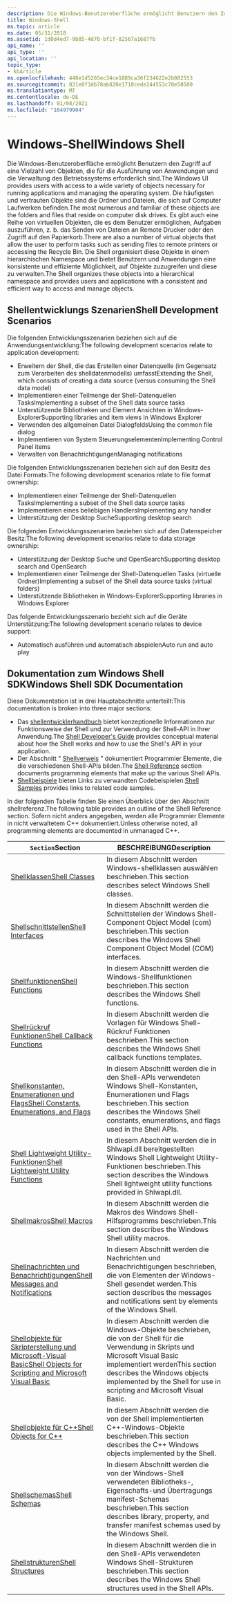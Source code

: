 ```yaml
---
description: Die Windows-Benutzeroberfläche ermöglicht Benutzern den Zugriff auf eine Vielzahl von Objekten, die für die Ausführung von Anwendungen und die Verwaltung des Betriebssystems erforderlich sind.
title: Windows-Shell
ms.topic: article
ms.date: 05/31/2018
ms.assetid: 1d0d4ed7-9b85-4d70-bf1f-82567a1687fb
api_name: ''
api_type: ''
api_location: ''
topic_type:
- kbArticle
ms.openlocfilehash: 448e1d5265ec34ce1889ca36f234622e2b082553
ms.sourcegitcommit: 831e8f3db78ab820e1710cede244553c70e50500
ms.translationtype: MT
ms.contentlocale: de-DE
ms.lasthandoff: 01/08/2021
ms.locfileid: "104979904"
---
```

# <a name="windows-shell"></a><span data-ttu-id="ff0f0-103">Windows-Shell</span><span class="sxs-lookup"><span data-stu-id="ff0f0-103">Windows Shell</span></span>

<span data-ttu-id="ff0f0-104">Die Windows-Benutzeroberfläche ermöglicht Benutzern den Zugriff auf eine Vielzahl von Objekten, die für die Ausführung von Anwendungen und die Verwaltung des Betriebssystems erforderlich sind.</span><span class="sxs-lookup"><span data-stu-id="ff0f0-104">The Windows UI provides users with access to a wide variety of objects necessary for running applications and managing the operating system.</span></span> <span data-ttu-id="ff0f0-105">Die häufigsten und vertrauten Objekte sind die Ordner und Dateien, die sich auf Computer Laufwerken befinden.</span><span class="sxs-lookup"><span data-stu-id="ff0f0-105">The most numerous and familiar of these objects are the folders and files that reside on computer disk drives.</span></span> <span data-ttu-id="ff0f0-106">Es gibt auch eine Reihe von virtuellen Objekten, die es dem Benutzer ermöglichen, Aufgaben auszuführen, z. b. das Senden von Dateien an Remote Drucker oder den Zugriff auf den Papierkorb.</span><span class="sxs-lookup"><span data-stu-id="ff0f0-106">There are also a number of virtual objects that allow the user to perform tasks such as sending files to remote printers or accessing the Recycle Bin.</span></span> <span data-ttu-id="ff0f0-107">Die Shell organisiert diese Objekte in einem hierarchischen Namespace und bietet Benutzern und Anwendungen eine konsistente und effiziente Möglichkeit, auf Objekte zuzugreifen und diese zu verwalten.</span><span class="sxs-lookup"><span data-stu-id="ff0f0-107">The Shell organizes these objects into a hierarchical namespace and provides users and applications with a consistent and efficient way to access and manage objects.</span></span>

## <a name="shell-development-scenarios"></a><span data-ttu-id="ff0f0-108">Shellentwicklungs Szenarien</span><span class="sxs-lookup"><span data-stu-id="ff0f0-108">Shell Development Scenarios</span></span>

<span data-ttu-id="ff0f0-109">Die folgenden Entwicklungsszenarien beziehen sich auf die Anwendungsentwicklung:</span><span class="sxs-lookup"><span data-stu-id="ff0f0-109">The following development scenarios relate to application development:</span></span>

-   <span data-ttu-id="ff0f0-110">Erweitern der Shell, die das Erstellen einer Datenquelle (im Gegensatz zum Verarbeiten des shelldatenmodells) umfasst</span><span class="sxs-lookup"><span data-stu-id="ff0f0-110">Extending the Shell, which consists of creating a data source (versus consuming the Shell data model)</span></span>
-   <span data-ttu-id="ff0f0-111">Implementieren einer Teilmenge der Shell-Datenquellen Tasks</span><span class="sxs-lookup"><span data-stu-id="ff0f0-111">Implementing a subset of the Shell data source tasks</span></span>
-   <span data-ttu-id="ff0f0-112">Unterstützende Bibliotheken und Element Ansichten in Windows-Explorer</span><span class="sxs-lookup"><span data-stu-id="ff0f0-112">Supporting libraries and item views in Windows Explorer</span></span>
-   <span data-ttu-id="ff0f0-113">Verwenden des allgemeinen Datei Dialogfelds</span><span class="sxs-lookup"><span data-stu-id="ff0f0-113">Using the common file dialog</span></span>
-   <span data-ttu-id="ff0f0-114">Implementieren von System Steuerungselementen</span><span class="sxs-lookup"><span data-stu-id="ff0f0-114">Implementing Control Panel items</span></span>
-   <span data-ttu-id="ff0f0-115">Verwalten von Benachrichtigungen</span><span class="sxs-lookup"><span data-stu-id="ff0f0-115">Managing notifications</span></span>

<span data-ttu-id="ff0f0-116">Die folgenden Entwicklungsszenarien beziehen sich auf den Besitz des Datei Formats:</span><span class="sxs-lookup"><span data-stu-id="ff0f0-116">The following development scenarios relate to file format ownership:</span></span>

-   <span data-ttu-id="ff0f0-117">Implementieren einer Teilmenge der Shell-Datenquellen Tasks</span><span class="sxs-lookup"><span data-stu-id="ff0f0-117">Implementing a subset of the Shell data source tasks</span></span>
-   <span data-ttu-id="ff0f0-118">Implementieren eines beliebigen Handlers</span><span class="sxs-lookup"><span data-stu-id="ff0f0-118">Implementing any handler</span></span>
-   <span data-ttu-id="ff0f0-119">Unterstützung der Desktop Suche</span><span class="sxs-lookup"><span data-stu-id="ff0f0-119">Supporting desktop search</span></span>

<span data-ttu-id="ff0f0-120">Die folgenden Entwicklungsszenarien beziehen sich auf den Datenspeicher Besitz:</span><span class="sxs-lookup"><span data-stu-id="ff0f0-120">The following development scenarios relate to data storage ownership:</span></span>

-   <span data-ttu-id="ff0f0-121">Unterstützung der Desktop Suche und OpenSearch</span><span class="sxs-lookup"><span data-stu-id="ff0f0-121">Supporting desktop search and OpenSearch</span></span>
-   <span data-ttu-id="ff0f0-122">Implementieren einer Teilmenge der Shell-Datenquellen Tasks (virtuelle Ordner)</span><span class="sxs-lookup"><span data-stu-id="ff0f0-122">Implementing a subset of the Shell data source tasks (virtual folders)</span></span>
-   <span data-ttu-id="ff0f0-123">Unterstützende Bibliotheken in Windows-Explorer</span><span class="sxs-lookup"><span data-stu-id="ff0f0-123">Supporting libraries in Windows Explorer</span></span>

<span data-ttu-id="ff0f0-124">Das folgende Entwicklungsszenario bezieht sich auf die Geräte Unterstützung:</span><span class="sxs-lookup"><span data-stu-id="ff0f0-124">The following development scenario relates to device support:</span></span>

-   <span data-ttu-id="ff0f0-125">Automatisch ausführen und automatisch abspielen</span><span class="sxs-lookup"><span data-stu-id="ff0f0-125">Auto run and auto play</span></span>

## <a name="windows-shell-sdk-documentation"></a><span data-ttu-id="ff0f0-126">Dokumentation zum Windows Shell SDK</span><span class="sxs-lookup"><span data-stu-id="ff0f0-126">Windows Shell SDK Documentation</span></span>

<span data-ttu-id="ff0f0-127">Diese Dokumentation ist in drei Hauptabschnitte unterteilt:</span><span class="sxs-lookup"><span data-stu-id="ff0f0-127">This documentation is broken into three major sections:</span></span>

-   <span data-ttu-id="ff0f0-128">Das [shellentwicklerhandbuch](intro.md) bietet konzeptionelle Informationen zur Funktionsweise der Shell und zur Verwendung der Shell-API in Ihrer Anwendung.</span><span class="sxs-lookup"><span data-stu-id="ff0f0-128">The [Shell Developer's Guide](intro.md) provides conceptual material about how the Shell works and how to use the Shell's API in your application.</span></span>
-   <span data-ttu-id="ff0f0-129">Der Abschnitt " [Shellverweis](shell-reference-bumper.md) " dokumentiert Programmier Elemente, die die verschiedenen Shell-APIs bilden.</span><span class="sxs-lookup"><span data-stu-id="ff0f0-129">The [Shell Reference](shell-reference-bumper.md) section documents programming elements that make up the various Shell APIs.</span></span>
-   <span data-ttu-id="ff0f0-130">[Shellbeispiele](samples-entry.md) bieten Links zu verwandten Codebeispielen.</span><span class="sxs-lookup"><span data-stu-id="ff0f0-130">[Shell Samples](samples-entry.md) provides links to related code samples.</span></span>

<span data-ttu-id="ff0f0-131">In der folgenden Tabelle finden Sie einen Überblick über den Abschnitt shellreferenz.</span><span class="sxs-lookup"><span data-stu-id="ff0f0-131">The following table provides an outline of the Shell Reference section.</span></span> <span data-ttu-id="ff0f0-132">Sofern nicht anders angegeben, werden alle Programmier Elemente in nicht verwaltetem C++ dokumentiert.</span><span class="sxs-lookup"><span data-stu-id="ff0f0-132">Unless otherwise noted, all programming elements are documented in unmanaged C++.</span></span>



| <span data-ttu-id="ff0f0-133">`Section`</span><span class="sxs-lookup"><span data-stu-id="ff0f0-133">Section</span></span>                                                               | <span data-ttu-id="ff0f0-134">BESCHREIBUNG</span><span class="sxs-lookup"><span data-stu-id="ff0f0-134">Description</span></span>                                                                                                          |
|-----------------------------------------------------------------------|----------------------------------------------------------------------------------------------------------------------|
| [<span data-ttu-id="ff0f0-135">Shellklassen</span><span class="sxs-lookup"><span data-stu-id="ff0f0-135">Shell Classes</span></span>](classes.md)                                          | <span data-ttu-id="ff0f0-136">In diesem Abschnitt werden Windows-shellklassen auswählen beschrieben.</span><span class="sxs-lookup"><span data-stu-id="ff0f0-136">This section describes select Windows Shell classes.</span></span>                                                                 |
| [<span data-ttu-id="ff0f0-137">Shellschnittstellen</span><span class="sxs-lookup"><span data-stu-id="ff0f0-137">Shell Interfaces</span></span>](interfaces.md)                                    | <span data-ttu-id="ff0f0-138">In diesem Abschnitt werden die Schnittstellen der Windows Shell-Component Object Model (com) beschrieben.</span><span class="sxs-lookup"><span data-stu-id="ff0f0-138">This section describes the Windows Shell Component Object Model (COM) interfaces.</span></span>                                    |
| [<span data-ttu-id="ff0f0-139">Shellfunktionen</span><span class="sxs-lookup"><span data-stu-id="ff0f0-139">Shell Functions</span></span>](functions.md)                                      | <span data-ttu-id="ff0f0-140">In diesem Abschnitt werden die Windows-Shellfunktionen beschrieben.</span><span class="sxs-lookup"><span data-stu-id="ff0f0-140">This section describes the Windows Shell functions.</span></span>                                                                  |
| [<span data-ttu-id="ff0f0-141">Shellrückruf Funktionen</span><span class="sxs-lookup"><span data-stu-id="ff0f0-141">Shell Callback Functions</span></span>](callbacks.md)                             | <span data-ttu-id="ff0f0-142">In diesem Abschnitt werden die Vorlagen für Windows Shell-Rückruf Funktionen beschrieben.</span><span class="sxs-lookup"><span data-stu-id="ff0f0-142">This section describes the Windows Shell callback functions templates.</span></span>                                               |
| [<span data-ttu-id="ff0f0-143">Shellkonstanten, Enumerationen und Flags</span><span class="sxs-lookup"><span data-stu-id="ff0f0-143">Shell Constants, Enumerations, and Flags</span></span>](consts-enums-flags.md)    | <span data-ttu-id="ff0f0-144">In diesem Abschnitt werden die in den Shell-APIs verwendeten Windows Shell-Konstanten, Enumerationen und Flags beschrieben.</span><span class="sxs-lookup"><span data-stu-id="ff0f0-144">This section describes the Windows Shell constants, enumerations, and flags used in the Shell APIs.</span></span>                  |
| [<span data-ttu-id="ff0f0-145">Shell Lightweight Utility-Funktionen</span><span class="sxs-lookup"><span data-stu-id="ff0f0-145">Shell Lightweight Utility Functions</span></span>](shlwapi.md)                    | <span data-ttu-id="ff0f0-146">In diesem Abschnitt werden die in Shlwapi.dll bereitgestellten Windows Shell Lightweight Utility-Funktionen beschrieben.</span><span class="sxs-lookup"><span data-stu-id="ff0f0-146">This section describes the Windows Shell lightweight utility functions provided in Shlwapi.dll.</span></span>                      |
| [<span data-ttu-id="ff0f0-147">Shellmakros</span><span class="sxs-lookup"><span data-stu-id="ff0f0-147">Shell Macros</span></span>](macros.md)                                            | <span data-ttu-id="ff0f0-148">In diesem Abschnitt werden die Makros des Windows Shell-Hilfsprogramms beschrieben.</span><span class="sxs-lookup"><span data-stu-id="ff0f0-148">This section describes the Windows Shell utility macros.</span></span>                                                             |
| [<span data-ttu-id="ff0f0-149">Shellnachrichten und Benachrichtigungen</span><span class="sxs-lookup"><span data-stu-id="ff0f0-149">Shell Messages and Notifications</span></span>](messages.md)                      | <span data-ttu-id="ff0f0-150">In diesem Abschnitt werden die Nachrichten und Benachrichtigungen beschrieben, die von Elementen der Windows-Shell gesendet werden.</span><span class="sxs-lookup"><span data-stu-id="ff0f0-150">This section describes the messages and notifications sent by elements of the Windows Shell.</span></span>                         |
| [<span data-ttu-id="ff0f0-151">Shellobjekte für Skripterstellung und Microsoft-Visual Basic</span><span class="sxs-lookup"><span data-stu-id="ff0f0-151">Shell Objects for Scripting and Microsoft Visual Basic</span></span>](objects.md) | <span data-ttu-id="ff0f0-152">In diesem Abschnitt werden die Windows-Objekte beschrieben, die von der Shell für die Verwendung in Skripts und Microsoft Visual Basic implementiert werden</span><span class="sxs-lookup"><span data-stu-id="ff0f0-152">This section describes the Windows objects implemented by the Shell for use in scripting and Microsoft Visual Basic.</span></span> |
| [<span data-ttu-id="ff0f0-153">Shellobjekte für C++</span><span class="sxs-lookup"><span data-stu-id="ff0f0-153">Shell Objects for C++</span></span>](objects-cpp.md)                              | <span data-ttu-id="ff0f0-154">In diesem Abschnitt werden die von der Shell implementierten C++-Windows-Objekte beschrieben.</span><span class="sxs-lookup"><span data-stu-id="ff0f0-154">This section describes the C++ Windows objects implemented by the Shell.</span></span>                                             |
| [<span data-ttu-id="ff0f0-155">Shellschemas</span><span class="sxs-lookup"><span data-stu-id="ff0f0-155">Shell Schemas</span></span>](schemas.md)                                          | <span data-ttu-id="ff0f0-156">In diesem Abschnitt werden die von der Windows-Shell verwendeten Bibliotheks-, Eigenschafts-und Übertragungs manifest-Schemas beschrieben.</span><span class="sxs-lookup"><span data-stu-id="ff0f0-156">This section describes library, property, and transfer manifest schemas used by the Windows Shell.</span></span>                   |
| [<span data-ttu-id="ff0f0-157">Shellstrukturen</span><span class="sxs-lookup"><span data-stu-id="ff0f0-157">Shell Structures</span></span>](structures.md)                                    | <span data-ttu-id="ff0f0-158">In diesem Abschnitt werden die in den Shell-APIs verwendeten Windows Shell-Strukturen beschrieben.</span><span class="sxs-lookup"><span data-stu-id="ff0f0-158">This section describes the Windows Shell structures used in the Shell APIs.</span></span>                                          |



 

 

 



